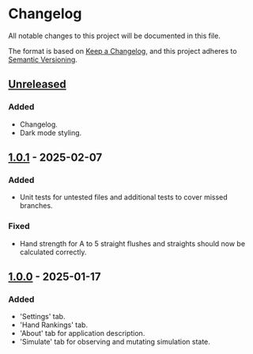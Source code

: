 # Changelog

All notable changes to this project will be documented in this file.

The format is based on [Keep a Changelog](https://keepachangelog.com/en/1.1.0/),
and this project adheres to [Semantic Versioning](https://semver.org/spec/v2.0.0.html).

## [Unreleased]

### Added

-   Changelog.
-   Dark mode styling.

## [1.0.1] - 2025-02-07

### Added

-   Unit tests for untested files and additional tests to cover missed branches.

### Fixed

-   Hand strength for A to 5 straight flushes and straights should now be calculated correctly.

## [1.0.0] - 2025-01-17

### Added

-   'Settings' tab.
-   'Hand Rankings' tab.
-   'About' tab for application description.
-   'Simulate' tab for observing and mutating simulation state.

[unreleased]: https://github.com/njcushing/poker-hand-calculator/compare/v1.0.1...HEAD
[1.0.1]: https://github.com/njcushing/poker-hand-calculator/compare/v1.0.0...v1.0.1
[1.0.0]: https://github.com/njcushing/poker-hand-calculator/releases/tag/v1.0.0
